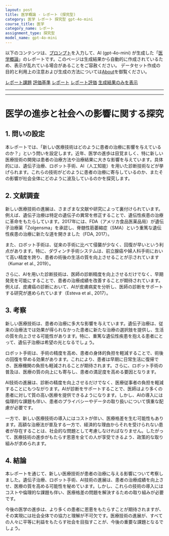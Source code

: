 ```yaml
---
layout: post
title: 医学概論 - レポート (探究型)
category: 医学 レポート 探究型 gpt-4o-mini
course_title: 医学
category_name: レポート
assignment_type: 探究型
model_name: gpt-4o-mini
---
```


以下のコンテンツは、[プロンプト](https://github.com/takedatoshiyuki/synthetic_assignments/tree/main/generated/医学/gpt-4o-mini/prompt_レポート-探究型.md)を入力して、AI (gpt-4o-mini) が生成した「[医学概論](/contents/医学/)」のレポートです。このページは生成結果から自動的に作成されているため、表示が乱れている場合があることをご容赦ください。
データセット作成の目的と利用上の注意および生成の方法については[About](/About)を御覧ください。

[レポート課題](../レポート課題-探究型)
[評価基準](../評価基準-探究型)
[レポート](../レポート-探究型)
[レポート評価](../レポート評価-探究型)
[生成結果のみを表示](https://github.com/takedatoshiyuki/synthetic_assignments/tree/main/generated/医学/gpt-4o-mini/レポート-探究型.md)
  

***
***
  
# 医学の進歩と社会への影響に関する探究

## 1. 問いの設定

本レポートでは、「新しい医療技術はどのように患者の治療に影響を与えているのか？」という問いを設定します。近年、医学の進歩は目覚ましく、特に新しい医療技術の開発は患者の治療方法や治療結果に大きな影響を与えています。具体的には、遺伝子治療、ロボット手術、AI（人工知能）を用いた診断技術などが挙げられます。これらの技術がどのように患者の治療に寄与しているのか、またその影響が社会全体にどのように波及しているのかを探究します。

## 2. 文献調査

新しい医療技術の進展は、さまざまな文献や研究によって裏付けられています。例えば、遺伝子治療は特定の遺伝子の異常を修正することで、遺伝性疾患の治療に革命をもたらしています。2017年には、FDA（アメリカ食品医薬品局）が遺伝子治療薬「Zolgensma」を承認し、脊髄性筋萎縮症（SMA）という重篤な遺伝性疾患の治療に新たな道を開きました（FDA, 2017）。

また、ロボット手術は、従来の手術に比べて侵襲が少なく、回復が早いという利点があります。特に、ダヴィンチ手術システムは、前立腺癌や婦人科手術において高い精度を誇り、患者の術後の生活の質を向上させることが示されています（Kumar et al., 2019）。

さらに、AIを用いた診断技術は、医師の診断精度を向上させるだけでなく、早期発見を可能にすることで、患者の治療成績を改善することが期待されています。例えば、皮膚癌の診断において、AIが皮膚病変を分析し、医師の診断をサポートする研究が進められています（Esteva et al., 2017）。

## 3. 考察

新しい医療技術は、患者の治療に多大な影響を与えています。遺伝子治療は、従来の治療法では効果が得られなかった患者に新たな治療の選択肢を提供し、生活の質を向上させる可能性があります。特に、重篤な遺伝性疾患を抱える患者にとって、遺伝子治療は希望の光となるでしょう。

ロボット手術は、手術の精度を高め、患者の身体的負担を軽減することで、術後の回復を早める効果があります。これにより、患者は早期に日常生活に復帰でき、医療機関の負担も軽減されることが期待されます。さらに、ロボット手術の普及は、医療の質の向上にも寄与し、患者の満足度を高める要因となります。

AI技術の進展は、診断の精度を向上させるだけでなく、医療従事者の負担を軽減することにもつながります。AIが診断をサポートすることで、医師はより多くの患者に対して質の高い医療を提供できるようになります。しかし、AIの導入には倫理的な課題も伴い、患者のプライバシーやデータの取り扱いについて慎重な配慮が必要です。

一方で、新しい医療技術の導入にはコストが伴い、医療格差を生む可能性もあります。高額な治療法が普及する一方で、経済的な理由からそれを受けられない患者が存在することは、社会的な問題として考慮しなければなりません。したがって、医療技術の進歩がもたらす恩恵を全ての人が享受できるよう、政策的な取り組みが求められます。

## 4. 結論

本レポートを通じて、新しい医療技術が患者の治療に与える影響について考察しました。遺伝子治療、ロボット手術、AI技術の進展は、患者の治療成績を向上させ、医療の質を高める可能性を秘めています。しかし、これらの技術の導入にはコストや倫理的な課題も伴い、医療格差の問題を解決するための取り組みが必要です。

今後の医学の進歩は、より多くの患者に恩恵をもたらすことが期待されますが、その実現には社会全体での協力と理解が不可欠です。医療技術の進展が、すべての人々に平等に利益をもたらす社会を目指すことが、今後の重要な課題となるでしょう。
